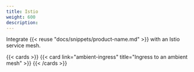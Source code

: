 ```yaml
---
title: Istio
weight: 600
description: 
---
```


Integrate {{< reuse "docs/snippets/product-name.md" >}} with an Istio service mesh.

{{< cards >}}
  {{< card link="ambient-ingress" title="Ingress to an ambient mesh" >}}
{{< /cards >}}
